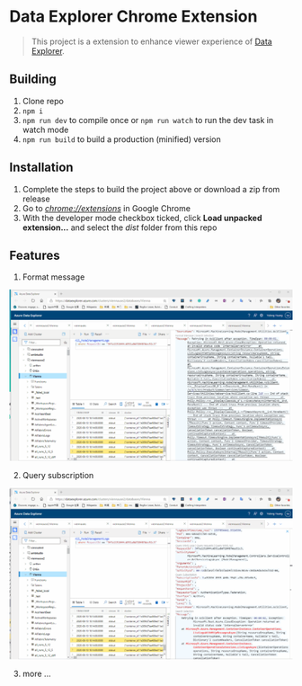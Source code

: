 #  Data Explorer Chrome Extension  

> This project is a extension to enhance viewer experience of [Data Explorer](https://dataexplorer.azure.com/).

## Building

1.  Clone repo
2.  `npm i`
3.  `npm run dev` to compile once or `npm run watch` to run the dev task in watch mode
4.  `npm run build` to build a production (minified) version

## Installation

1.  Complete the steps to build the project above or download a zip from release
2.  Go to [_chrome://extensions_](chrome://extensions) in Google Chrome
3.  With the developer mode checkbox ticked, click **Load unpacked extension...** and select the _dist_ folder from this repo

## Features

1. Format message

![](docs/format_message.gif?raw=true)


2. Query subscription

![](docs/query_sub.gif?raw=true)

3. more ...